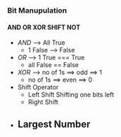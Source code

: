 ### Bit Manupulation
#### AND OR XOR SHIFT NOT
- *AND* --> All True
  - 1 False --> False
- *OR* --> 1 True === True
  - all False == False
- *XOR* --> no of 1s ==> odd ==> 1
  - no of 1s ==> even ==> 0
- Shift Operator
  - Left Shift Shifting one bits left
  - Right Shift
- Largest Number
  -